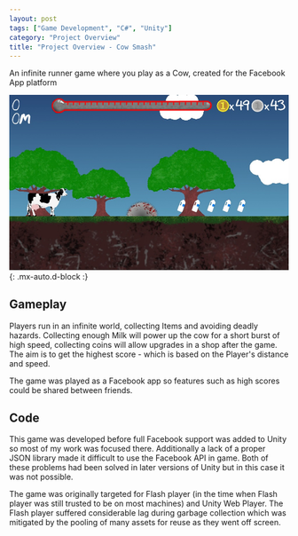 ```yaml
---
layout: post
tags: ["Game Development", "C#", "Unity"]
category: "Project Overview"
title: "Project Overview - Cow Smash"
---
```


An infinite runner game where you play as a Cow, created for the Facebook App platform

![Cow running to collect the milk](/assets/img/projects/smash.jpg){: .mx-auto.d-block :}

## Gameplay

Players run in an infinite world, collecting Items and avoiding deadly hazards. Collecting enough Milk will power up the cow for a short burst of high speed, collecting coins will allow upgrades in a shop after the game. The aim is to get the highest score - which is based on the Player's distance and speed.

The game was played as a Facebook app so features such as high scores could be shared between friends.

## Code

This game was developed before full Facebook support was added to Unity so most of my work was focused there. Additionally a lack of a proper JSON library made it difficult to use the Facebook API in game. Both of these problems had been solved in later versions of Unity but in this case it was not possible.

The game was originally targeted for Flash player (in the time when Flash player was still trusted to be on most machines) and Unity Web Player. The Flash player suffered considerable lag during garbage collection which was mitigated by the pooling of many assets for reuse as they went off screen.
